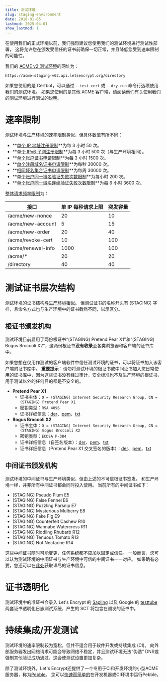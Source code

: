 ```yaml
---
title: 测试环境
slug: staging-environment
date: 2018-01-05
lastmod: 2025-04-01
show_lastmod: 1
---
```



在使用我们的正式环境以前，我们强烈建议您使用我们的测试环境进行测试性部署， 这将允许您在颁发受信任的证书前确保一切正常，并且降低您受到速率限制的可能性。

我们的 [ACME v2 测试环境](https://community.letsencrypt.org/t/staging-endpoint-for-acme-v2/49605)的网址为：

`https://acme-staging-v02.api.letsencrypt.org/directory`

如果您使用的是 Certbot，可以通过 `--test-cert` 或 `--dry-run` 命令行选项使用我们的测试环境。 如果您使用的是其他 ACME 客户端，请阅读他们有关使用我们的测试环境进行测试的说明。

# 速率限制

测试环境与[生产环境的速率限制](/docs/rate-limits)类似，但具体数值有所不同：

* **[单个 IP 地址注册限制](/docs/rate-limits/#new-registrations-per-ip-address)**为每 3 小时 50 次。
* **[单个 IPv6 子网注册限制](/docs/rate-limits/#new-registrations-per-ipv6-range)**为每 3 小时 500 次（与生产环境相同）。
* **[单个账户证书申请限制](/docs/rate-limits/#new-orders-per-account)**为每 3 小时 1500 次。
* **[单个注册域名证书申请限制](/docs/rate-limits/#new-certificates-per-registered-domain)**为每秒 30000 次。
* **[相同域名集合证书申请限制](/docs/rate-limits/#new-certificates-per-exact-set-of-hostnames)**为每周 30000 次。
* **[单个账户同一域名验证失败次数限制](/docs/rate-limits/#authorization-failures-per-hostname-per-account)**为每小时 200 次。
* **[单个账户同一域名连续验证失败次数限制](/docs/rate-limits/#consecutive-authorization-failures-per-hostname-per-account)**为每 6 小时 3600 次。

[整体请求频率限制](/docs/rate-limits/#overall-requests-limit)为：

| 接口                 | 单 IP 每秒请求上限 | 突发容量 |
| ------------------ | ----------- | ---- |
| /acme/new-nonce    | 20          | 10   |
| /acme/new-account  | 5           | 15   |
| /acme/new-order    | 20          | 40   |
| /acme/revoke-cert  | 10          | 100  |
| /acme/renewal-info | 1000        | 100  |
| /acme/*            | 20          | 20   |
| /directory         | 40          | 40   |

# 测试证书层次结构

测试环境的证书结构[与生产环境相似](/certificates)。 但测试证书的名称开头有 (STAGING) 字样，且命名方式也与生产环境中的证书截然不同，以示区分。

## 根证书颁发机构

测试环境目前启用了两份根证书“(STAGING) Pretend Pear X1”和“(STAGING) Bogus Broccoli X2”，这两份根证书**没有收录**至各类浏览器和客户端的证书库中。

如果您想在仅用作测试的客户端软件中信任测试环境的证书，可以将证书加入该客户端的证书库中。 **重要提示**：请勿将测试环境的根证书或中间证书加入您日常使用的证书库中，因为这些证书没有经过审计，安全标准也不及生产环境的根证书，用于测试以外的任何目的都是不安全的。

* **Pretend Pear X1**
  * 证书主体：`O = (STAGING) Internet Security Research Group, CN = (STAGING) Pretend Pear X1`
  * 密钥类型：`RSA 4096`
  * 证书详细信息：[der](/certs/staging/letsencrypt-stg-root-x1.der)、[pem](/certs/staging/letsencrypt-stg-root-x1.pem)、[txt](/certs/staging/letsencrypt-stg-root-x1.txt)
* **Bogus Broccoli X2**
  * 证书主体：`O = (STAGING) Internet Security Research Group, CN = (STAGING) Bogus Broccoli X2`
  * 密钥类型：`ECDSA P-384`
  * 证书详细信息（自签名版本）：[der](/certs/staging/letsencrypt-stg-root-x2.der)、[pem](/certs/staging/letsencrypt-stg-root-x2.pem)、[txt](/certs/staging/letsencrypt-stg-root-x2.txt)
  * 证书详细信息（Pretend Pear X1 交叉签名的版本）：[der](/certs/staging/letsencrypt-stg-root-x2-signed-by-x1.der)、[pem](/certs/staging/letsencrypt-stg-root-x2-signed-by-x1.pem)、[txt](/certs/staging/letsencrypt-stg-root-x2-signed-by-x1.txt)

## 中间证书颁发机构

测试环境的中间证书与生产环境类似，但由上述的不可信根证书签发。 和生产环境一样，并非所有中间证书都会同时投入使用。 当前所有的中间证书如下：

* (STAGING) Pseudo Plum E5
* (STAGING) False Fennel E6
* (STAGING) Puzzling Parsnip E7
* (STAGING) Mysterious Mulberry E8
* (STAGING) Fake Fig E9
* (STAGING) Counterfeit Cashew R10
* (STAGING) Wannabe Watercress R11
* (STAGING) Riddling Rhubarb R12
* (STAGING) Tenuous Tomato R13
* (STAGING) Not Nectarine R14

这些中间证书随时可能变更，任何系统都不应加以固定或信任。 一般而言，您可以认为测试环境的中间证书与生产环境中可信的中间证书一一对应。 如果确有必要，您还可以在[此处](https://github.com/letsencrypt/website/blob/main/static/certs/staging)获取详尽的证书信息。

# 证书透明化

测试环境中的准证书会录入 Let's Encrypt 的 [Sapling](/docs/ct-logs) 以及 Google 的 [testtube](http://www.certificate-transparency.org/known-logs#TOC-Test-Logs) 两套证书透明化日志测试系统，产生的 SCT 将包含在颁发的证书中。

# 持续集成/开发测试

测试环境的速率限制较为宽松，但并不适合用于软件开发或持续集成 (CI)。 向外部服务器发出网络请求可能会导致网络不稳定，并且测试环境无法“伪造” DNS或强制其他验证成功通过，这会使测试设置更加复杂。

除了测试环境外，Let's Encrypt还提供了一个专用于CI和开发环境的小型ACME服务器，称为[Pebble](https://github.com/letsencrypt/pebble)。  您可以[快速而简单的](https://github.com/letsencrypt/pebble#docker)在开发机器或CI环境中运行Pebble。
